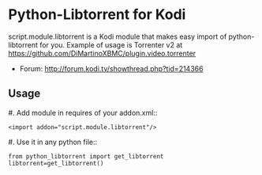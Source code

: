 Python-Libtorrent for Kodi
==================
script.module.libtorrent is a Kodi module that makes easy import of python-libtorrent for you. Example of usage is Torrenter v2 at https://github.com/DiMartinoXBMC/plugin.video.torrenter

- Forum: http://forum.kodi.tv/showthread.php?tid=214366

Usage
---------------

#. Add module in requires of your addon.xml::

    <import addon="script.module.libtorrent"/>

#. Use it in any python file::

    from python_libtorrent import get_libtorrent
    libtorrent=get_libtorrent()